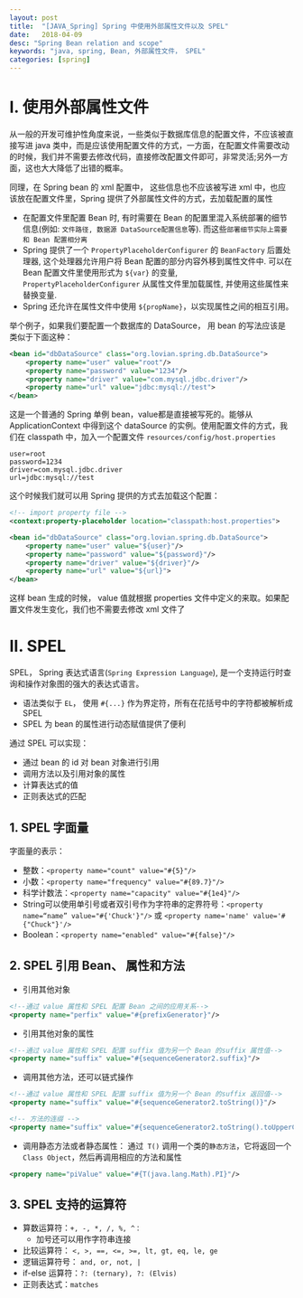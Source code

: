 ```yaml
---
layout: post
title:  "[JAVA_Spring] Spring 中使用外部属性文件以及 SPEL"
date:   2018-04-09
desc: "Spring Bean relation and scope"
keywords: "java, spring, Bean, 外部属性文件， SPEL"
categories: [spring]
---
```


# I. 使用外部属性文件

从一般的开发可维护性角度来说，一些类似于数据库信息的配置文件，不应该被直接写进 java 类中，而是应该使用配置文件的方式，一方面，在配置文件需要改动的时候，我们并不需要去修改代码，直接修改配置文件即可，非常灵活;另外一方面，这也大大降低了出错的概率。

同理，在 Spring bean 的 xml 配置中， 这些信息也不应该被写进 xml 中，也应该放在配置文件里，Spring 提供了外部属性文件的方式，去加载配置的属性

-   在配置文件里配置 Bean 时, 有时需要在 Bean 的配置里混入系统部署的细节信息(例如: ```文件路径, 数据源 DataSource配置信息```等). 而这些```部署细节实际上需要和 Bean 配置相分离```
-   Spring 提供了一个 ```PropertyPlaceholderConfigurer``` 的 ```BeanFactory``` 后置处理器, 这个处理器允许用户将 Bean 配置的部分内容外移到属性文件中. 可以在 Bean 配置文件里使用形式为 ```${var}``` 的变量, ```PropertyPlaceholderConfigurer``` 从属性文件里加载属性, 并使用这些属性来替换变量.
-   Spring 还允许在属性文件中使用 ```${propName}```，以实现属性之间的相互引用。

举个例子，如果我们要配置一个数据库的 DataSource， 用 bean 的写法应该是类似于下面这种：

```xml
<bean id="dbDataSource" class="org.lovian.spring.db.DataSource">
    <property name="user" value="root"/>
    <property name="password" value="1234"/>
    <property name="driver" value="com.mysql.jdbc.driver"/>
    <property name="url" value="jdbc:mysql://test">
</bean>
```
这是一个普通的 Spring 单例 bean，value都是直接被写死的。能够从 ApplicationContext 中得到这个 dataSource 的实例。使用配置文件的方式，我们在 classpath 中，加入一个配置文件 ```resources/config/host.properties```

```
user=root
password=1234
driver=com.mysql.jdbc.driver
url=jdbc:mysql://test
```

这个时候我们就可以用 Spring 提供的方式去加载这个配置：

```xml
<!-- import property file -->
<context:property-placeholder location="classpath:host.properties">

<bean id="dbDataSource" class="org.lovian.spring.db.DataSource">
    <property name="user" value="${user}"/>
    <property name="password" value="${password}"/>
    <property name="driver" value="${driver}"/>
    <property name="url" value="${url}">
</bean>
```
这样 bean 生成的时候， value 值就根据 properties 文件中定义的来取。如果配置文件发生变化，我们也不需要去修改 xml 文件了


# II. SPEL

SPEL， Spring 表达式语言(```Spring Expression Language```), 是一个支持运行时查询和操作对象图的强大的表达式语言。

-   语法类似于 ```EL```， 使用 ```#{...}``` 作为界定符，所有在花括号中的字符都被解析成 SPEL
-   SPEL 为 bean 的属性进行动态赋值提供了便利

通过 SPEL 可以实现：
-   通过 bean 的 id 对 bean 对象进行引用
-   调用方法以及引用对象的属性
-   计算表达式的值
-   正则表达式的匹配   


## 1. SPEL 字面量

字面量的表示：
-   整数：```<property name="count" value="#{5}"/>```
-   小数：```<property name="frequency" value="#{89.7}"/>```
-   科学计数法：```<property name="capacity" value="#{1e4}"/>```
-   String可以使用单引号或者双引号作为字符串的定界符号：```<property name=“name” value="#{'Chuck'}"/>``` 或 ```<property name='name' value='#{"Chuck"}'/>```
-   Boolean：```<property name="enabled" value="#{false}"/>```

## 2. SPEL 引用 Bean、 属性和方法

-   引用其他对象

```xml
<!--通过 value 属性和 SPEL 配置 Bean 之间的应用关系-->
<property name="perfix" value="#{prefixGenerator}"/>
```
-   引用其他对象的属性

```xml
<!--通过 value 属性和 SPEL 配置 suffix 值为另一个 Bean 的suffix 属性值-->
<property name="suffix" value="#{sequenceGenerator2.suffix}"/>
```
-   调用其他方法，还可以链式操作

```xml
<!--通过 value 属性和 SPEL 配置 suffix 值为另一个 Bean 的suffix 返回值-->
<property name="suffix" value="#{sequenceGenerator2.toString()}"/>

<!-- 方法的连缀 -->
<property name="suffix" value="#{sequenceGenerator2.toString().toUpperCase()}"/>
```
-   调用静态方法或者静态属性： 通过``` T()``` 调用一个类的```静态方法```，它将返回一个 ```Class Object```，然后再调用相应的方法和属性

```xml
<propery name="piValue" value="#{T(java.lang.Math).PI}"/>
```


## 3. SPEL 支持的运算符

-   算数运算符：```+, -, *, /, %, ^：```
    -   加号还可以用作字符串连接
-   比较运算符： ```<, >, ==, <=, >=, lt, gt, eq, le, ge```
-   逻辑运算符号： ```and, or, not, |```
-   if-else 运算符：```?: (ternary), ?: (Elvis)```
-   正则表达式：```matches```
